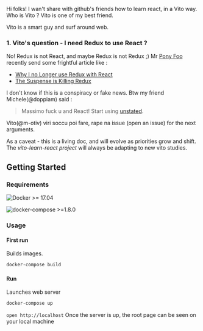 Hi folks!
I wan't share with github's friends how to learn react, in a Vito way.
Who is Vito ? Vito is one of my best friend.

Vito is a smart guy and surf around web.

### 1. Vito's question - I need Redux to use React ?

No! Redux is not React, and maybe Redux is not Redux ;) Mr [Pony Foo](https://ponyfoo.com/) recently send some frightful article like :

- [Why I no Longer use Redux with React](https://www.youtube.com/watch?v=pUlwhe-kmog&utm_source=ponyfoo+weekly&utm_medium=email&utm_campaign=137)
- [The Suspense is Killing Redux](https://medium.com/@ryanflorence/the-suspense-is-killing-redux-e888f9692430)

I don't know if this is a conspiracy or fake news. Btw my friend Michele(@doppiam) said :

> Massimo fuck u and React! Start using [unstated](https://github.com/jamiebuilds/unstated).

Vito(@m-otiv) viri soccu poi fare, rape na issue (open an issue) for the next arguments.

As a caveat - this is a living doc, and will evolve as priorities grow and shift. The *vito-learn-react project* will always be adapting to new vito studies.


## Getting Started

### Requirements

![Docker >= 17.04 ](https://badgen.net/badge/Docker/>=17.04/409be6?icon=docker)

![docker-compose >=1.8.0 ](https://badgen.net/badge/docker-compose/>=1.8/409be6?icon=docker)

### Usage

#### First run

Builds images.
```bash
docker-compose build
```

#### Run

Launches web server
```bash
docker-compose up
```

`open http://localhost` Once the server is up, the root page can be seen on your local machine
